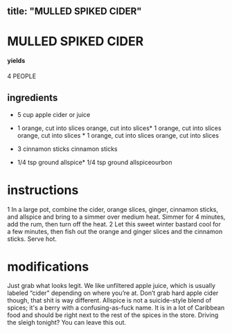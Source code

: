

	
title: "MULLED SPIKED CIDER"
---
# MULLED SPIKED CIDER
#### yields
4 PEOPLE
## ingredients
* 5 cup apple cider or juice
* 1 orange, cut into slices orange, cut into slices* 1 orange, cut into slices orange, cut into slices * 1 orange, cut into slices orange, cut into slices
* 3 cinnamon sticks cinnamon sticks

* 1/4 tsp ground allspice* 1/4 tsp ground allspiceourbon


# instructions
1 In a large pot, combine the cider, orange slices, ginger, cinnamon sticks, and allspice and bring to a simmer over medium heat. Simmer for 4 minutes, add the rum, then turn off the heat.
2 Let this sweet winter bastard cool for a few minutes, then fish out the orange and ginger slices and the cinnamon sticks. Serve hot.

# modifications

Just grab what looks legit. We like unfiltered apple juice, which is usually labeled “cider” depending on where you’re at. Don’t grab hard apple cider though, that shit is way different.
 Allspice is not a suicide-style blend of spices; it's a berry with a confusing-as-fuck name. It is in a lot of Caribbean food and should be right next to the rest of the spices in the store.
 Driving the sleigh tonight? You can leave this out.
	

